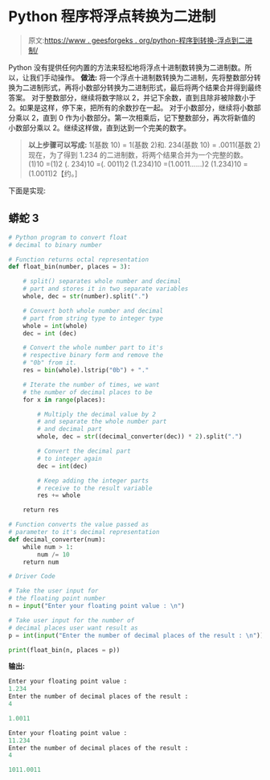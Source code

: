# Python 程序将浮点转换为二进制

> 原文:[https://www . geesforgeks . org/python-程序到转换-浮点到二进制/](https://www.geeksforgeeks.org/python-program-to-convert-floating-to-binary/)

Python 没有提供任何内置的方法来轻松地将浮点十进制数转换为二进制数。所以，让我们手动操作。
**做法:**
将一个浮点十进制数转换为二进制，先将整数部分转换为二进制形式，再将小数部分转换为二进制形式，最后将两个结果合并得到最终答案。
对于整数部分，继续将数字除以 2，并记下余数，直到且除非被除数小于 2。如果是这样，停下来，把所有的余数抄在一起。
对于小数部分，继续将小数部分乘以 2，直到 0 作为小数部分。第一次相乘后，记下整数部分，再次将新值的小数部分乘以 2。继续这样做，直到达到一个完美的数字。

> **以上步骤可以写成:**
> 1(基数 10) = 1(基数 2)和. 234(基数 10) = .0011(基数 2)
> 现在，为了得到 1.234 的二进制数，将两个结果合并为一个完整的数。
> (1)10 =(1)2
> (. 234)10 =(. 0011)2
> (1.234)10 =(1.0011……)2
> (1.234)10 =(1.0011)2【约。]

下面是实现:

## 蟒蛇 3

```py
# Python program to convert float
# decimal to binary number

# Function returns octal representation
def float_bin(number, places = 3):

    # split() separates whole number and decimal
    # part and stores it in two separate variables
    whole, dec = str(number).split(".")

    # Convert both whole number and decimal 
    # part from string type to integer type
    whole = int(whole)
    dec = int (dec)

    # Convert the whole number part to it's
    # respective binary form and remove the
    # "0b" from it.
    res = bin(whole).lstrip("0b") + "."

    # Iterate the number of times, we want
    # the number of decimal places to be
    for x in range(places):

        # Multiply the decimal value by 2
        # and separate the whole number part
        # and decimal part
        whole, dec = str((decimal_converter(dec)) * 2).split(".")

        # Convert the decimal part
        # to integer again
        dec = int(dec)

        # Keep adding the integer parts
        # receive to the result variable
        res += whole

    return res

# Function converts the value passed as
# parameter to it's decimal representation
def decimal_converter(num):
    while num > 1:
        num /= 10
    return num

# Driver Code

# Take the user input for
# the floating point number
n = input("Enter your floating point value : \n")

# Take user input for the number of
# decimal places user want result as
p = int(input("Enter the number of decimal places of the result : \n"))

print(float_bin(n, places = p))
```

**输出:**

```py
Enter your floating point value : 
1.234
Enter the number of decimal places of the result :
4

1.0011
```

```py
Enter your floating point value : 
11.234
Enter the number of decimal places of the result : 
4

1011.0011
```